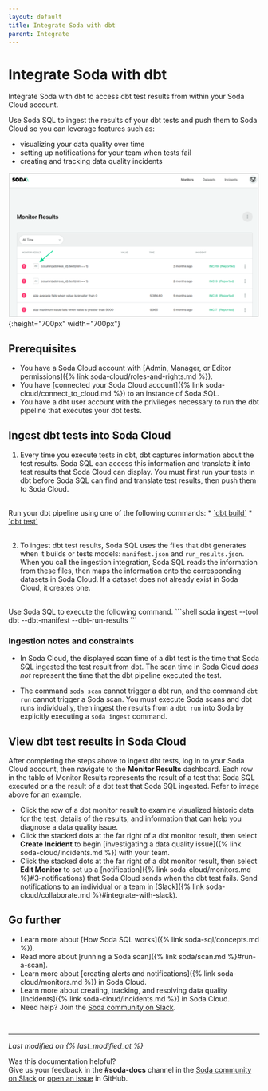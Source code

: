 ```yaml
---
layout: default
title: Integrate Soda with dbt
parent: Integrate
---
```


# Integrate Soda with dbt

Integrate Soda with dbt to access dbt test results from within your Soda Cloud account.

Use Soda SQL to ingest the results of your dbt tests and push them to Soda Cloud so you can leverage features such as:
* visualizing your data quality over time
* setting up notifications for your team when tests fail
* creating and tracking data quality incidents 

![dbt-test-in-soda-cloud](/assets/images/dbt-test-in-soda-cloud.png){:height="700px" width="700px"} 


## Prerequisites

* You have a Soda Cloud account with [Admin, Manager, or Editor permissions]({% link soda-cloud/roles-and-rights.md %}).
* You have [connected your Soda Cloud account]({% link soda-cloud/connect_to_cloud.md %}) to an instance of Soda SQL.
* You have a dbt user account with the privileges necessary to run the dbt pipeline that executes your dbt tests.


## Ingest dbt tests into Soda Cloud

1. Every time you execute tests in dbt, dbt captures information about the test results. Soda SQL can access this information and translate it into test results that Soda Cloud can display. You must first run your tests in dbt before Soda SQL can find and translate test results, then push them to Soda Cloud. <br />
<br />
Run your dbt pipeline using one of the following commands:
* <a href="https://docs.getdbt.com/reference/commands/build" target="_blank">`dbt build`</a>  
* <a href="https://docs.getdbt.com/reference/commands/test" target="_blank">`dbt test`</a>
<br/>
<br/>

2. To ingest dbt test results, Soda SQL uses the files that dbt generates when it builds or tests models: `manifest.json` and `run_results.json`. When you call the ingestion integration, Soda SQL reads the information from these files, then maps the information onto the corresponding datasets in Soda Cloud. If a dataset does not already exist in Soda Cloud, it creates one.<br />
<br />
Use Soda SQL to execute the following command.
```shell
soda ingest --tool dbt --dbt-manifest <path to manifest.json> --dbt-run-results <path to run_results.json>
```

### Ingestion notes and constraints

* In Soda Cloud, the displayed scan time of a dbt test is the time that Soda SQL ingested the test result from dbt. The scan time in Soda Cloud *does not* represent the time that the dbt pipeline executed the test. 

* The command `soda scan` cannot trigger a dbt run, and the command `dbt run` cannot trigger a Soda scan. You must execute Soda scans and dbt runs individually, then ingest the results from a `dbt run` into Soda by explicitly executing a `soda ingest` command.   


## View dbt test results in Soda Cloud

After completing the steps above to ingest dbt tests, log in to your Soda Cloud account, then navigate to the **Monitor Results** dashboard. Each row in the table of Monitor Results represents the result of a test that Soda SQL executed or a the result of a dbt test that Soda SQL ingested. Refer to image above for an example.

* Click the row of a dbt monitor result to examine visualized historic data for the test, details of the results, and information that can help you diagnose a data quality issue.
* Click the stacked dots at the far right of a dbt monitor result, then select **Create Incident** to begin [investigating a data quality issue]({% link soda-cloud/incidents.md %}) with your team.
* Click the stacked dots at the far right of a dbt monitor result, then select **Edit Monitor** to set up a [notification]({% link soda-cloud/monitors.md %}#3-notifications) that Soda Cloud sends when the dbt test fails. Send notifications to an individual or a team in [Slack]({% link soda-cloud/collaborate.md %}#integrate-with-slack).


## Go further

* Learn more about [How Soda SQL works]({% link soda-sql/concepts.md %}).
* Read more about [running a Soda scan]({% link soda/scan.md %}#run-a-scan).
* Learn more about [creating alerts and notifications]({% link soda-cloud/monitors.md %}) in Soda Cloud.
* Learn more about creating, tracking, and resolving data quality [Incidents]({% link soda-cloud/incidents.md %}) in Soda Cloud.
* Need help? Join the <a href="http://community.soda.io/slack" target="_blank"> Soda community on Slack</a>.
<br />

---
*Last modified on {% last_modified_at %}*

Was this documentation helpful? <br /> Give us your feedback in the **#soda-docs** channel in the <a href="http://community.soda.io/slack" target="_blank"> Soda community on Slack</a> or <a href="https://github.com/sodadata/docs/issues/new" target="_blank">open an issue</a> in GitHub.

